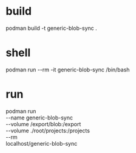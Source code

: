 # build
podman build -t generic-blob-sync .

# shell
podman run --rm -it generic-blob-sync /bin/bash

# run
podman run \
--name generic-blob-sync \
--volume /export/blob:/export \
--volume ./root/projects:/projects \
--rm \
localhost/generic-blob-sync
